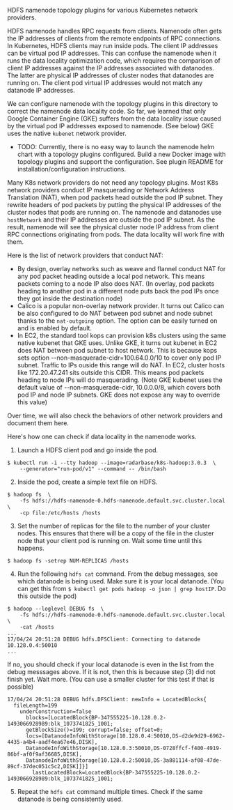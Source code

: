 HDFS namenode topology plugins for various Kubernetes network providers.

HDFS namenode handles RPC requests from clients. Namenode often gets the IP
addresses of clients from the remote endpoints of RPC connections.
In Kubernetes, HDFS clients may run inside pods. The client IP addresses can
be virtual pod IP addresses. This can confuse the namenode when it runs
the data locality optimization code, which requires the comparison of client
IP addresses against the IP addresses associated with datanodes. The latter
are physical IP addresses of cluster nodes that datanodes are running on.
The client pod virtual IP addresses would not match any datanode IP addresses.

We can configure namenode with the topology plugins in this directory to
correct the namenode data locality code. So far, we learned that only
Google Container Engine (GKE) suffers from the data locality issue caused
by the virtual pod IP addresses exposed to namenode. (See below)
GKE uses the native `kubenet` network provider.

  - TODO: Currently, there is no easy way to launch the namenode helm chart
    with a topology plugins configured. Build a new Docker image with
    topology plugins and support the configuration. See plugin README
    for installation/configuration instructions.

Many K8s network providers do not need any topology plugins.  Most K8s network
providers conduct IP masquerading or Network Address Translation (NAT), when pod
packets head outside the pod IP subnet. They rewrite headers of pod packets by
putting the physical IP addresses of the cluster nodes that pods are running on.
The namenode and datanodes use `hostNetwork` and their IP addresses are outside
the pod IP subnet. As the result, namenode will see the physical cluster node
IP address from client RPC connections originating from pods. The data locality
will work fine with them.

Here is the list of network providers that conduct NAT:

  - By design, overlay networks such as weave and flannel conduct NAT for any
    pod packet heading outside a local pod network. This means packets coming to
    a node IP also does NAT. (In overlay, pod packets heading to another pod in
    a different node puts back the pod IPs once they got inside the destination
    node)
  - Calico is a popular non-overlay network provider. It turns out Calico can be
    also configured to do NAT between pod subnet and node subnet thanks to the
    `nat-outgoing` option. The option can be easily turned on and is enabled
    by default.
  - In EC2, the standard tool kops can provision k8s clusters using the same
    native kubenet that GKE uses. Unlike GKE, it turns out kubenet in EC2 does
    NAT between pod subnet to host network. This is because kops sets option
    --non-masquerade-cidr=100.64.0.0/10 to cover only pod IP subnet. Traffic to
    IPs ouside this range will do NAT. In EC2, cluster hosts like 172.20.47.241
    sits outside this CIDR. This means pod packets heading to node IPs will do
    masquerading. (Note GKE kubenet uses the default value of
    --non-masquerade-cidr, 10.0.0.0/8, which covers both pod IP and node IP
    subnets. GKE does not expose any way to override this value)

Over time, we will also check the behaviors of other network providers and
document them here.

Here's how one can check if data locality in the namenode works.
  1. Launch a HDFS client pod and go inside the pod.
  ```
  $ kubectl run -i --tty hadoop --image=radarbase/k8s-hadoop:3.0.3  \
      --generator="run-pod/v1" --command -- /bin/bash
  ```
  2. Inside the pod, create a simple text file on HDFS.
  ```
  $ hadoop fs  \
      -fs hdfs://hdfs-namenode-0.hdfs-namenode.default.svc.cluster.local  \
      -cp file:/etc/hosts /hosts
  ```
  3. Set the number of replicas for the file to the number of your cluster
  nodes. This ensures that there will be a copy of the file in the cluster node
  that your client pod is running on. Wait some time until this happens.
  ```
  $ hadoop fs -setrep NUM-REPLICAS /hosts
  ```
  4. Run the following `hdfs cat` command. From the debug messages, see
  which datanode is being used. Make sure it is your local datanode. (You can
  get this from `$ kubectl get pods hadoop -o json | grep hostIP`. Do this
  outside the pod)
  ```
  $ hadoop --loglevel DEBUG fs  \
      -fs hdfs://hdfs-namenode-0.hdfs-namenode.default.svc.cluster.local  \
      -cat /hosts
  ...
  17/04/24 20:51:28 DEBUG hdfs.DFSClient: Connecting to datanode 10.128.0.4:50010
  ...
  ```

  If no, you should check if your local datanode is even in the list from the
  debug messsages above. If it is not, then this is because step (3) did not
  finish yet. Wait more. (You can use a smaller cluster for this test if that
  is possible)
  ```
  17/04/24 20:51:28 DEBUG hdfs.DFSClient: newInfo = LocatedBlocks{
    fileLength=199
      underConstruction=false
        blocks=[LocatedBlock{BP-347555225-10.128.0.2-1493066928989:blk_1073741825_1001;
        getBlockSize()=199; corrupt=false; offset=0;
        locs=[DatanodeInfoWithStorage[10.128.0.4:50010,DS-d2de9d29-6962-4435-a4b4-aadf4ea67e46,DISK],
        DatanodeInfoWithStorage[10.128.0.3:50010,DS-0728ffcf-f400-4919-86bf-af0f9af36685,DISK],
        DatanodeInfoWithStorage[10.128.0.2:50010,DS-3a881114-af08-47de-89cf-37dec051c5c2,DISK]]}]
          lastLocatedBlock=LocatedBlock{BP-347555225-10.128.0.2-1493066928989:blk_1073741825_1001;
  ```
  5. Repeat the `hdfs cat` command multiple times. Check if the same datanode
  is being consistently used.
